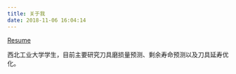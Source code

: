 ```yaml
---
title: 关于我
date: 2018-11-06 16:04:14
---
```


[Resume](http://kidozh.com/kidozh-cv/)

西北工业大学学生，目前主要研究刀具磨损量预测、剩余寿命预测以及刀具延寿优化。
